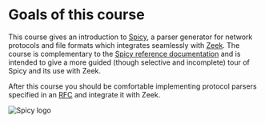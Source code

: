 # Goals of this course

This course gives an introduction to
[Spicy](https://docs.zeek.org/projects/spicy/en/latest/), a parser generator
for network protocols and file formats which integrates seamlessly with
[Zeek](https://zeek.org). The course is complementary to the [Spicy reference
documentation](https://docs.zeek.org/projects/spicy/en/latest/) and is intended
to give a more guided (though selective and incomplete) tour of Spicy and its
use with Zeek.

After this course you should be comfortable implementing protocol parsers
specified in an [RFC](https://www.ietf.org/standards/rfcs/) and integrate it
with Zeek.

![Spicy logo](https://docs.zeek.org/projects/spicy/en/latest/_static/spicy-logo.png)
